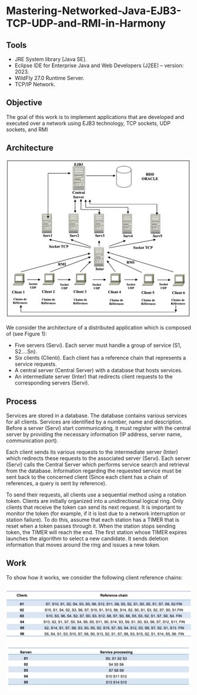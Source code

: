 # Mastering-Networked-Java-EJB3-TCP-UDP-and-RMI-in-Harmony

## Tools

- JRE System library [Java SE].
- Eclipse IDE for Enterprise Java and Web Developers (J2EE) – version: 2023.
- WildFly 27.0 Runtime Server.
- TCP/IP Network.


## Objective 

The goal of this work is to implement applications that are developed and executed over a network using EJB3
technology, TCP sockets, UDP sockets, and RMI

## Architecture

![](./Architecture.png)

We consider the architecture of a distributed application which is composed of (see Figure 1):
- Five servers (Serv*i*). Each server must handle a group of service (S1, S2….Sn).
- Six clients (Client*i*). Each client has a reference chain that represents a service requests.
- A central server (Central Server) with a database that hosts services.
- An intermediate server (Inter) that redirects client requests to the corresponding servers (Serv*i*).


## Process

Services are stored in a database. The database contains various services for all clients. Services are identified by a
number, name and description. Before a server (Serv*i*) start communicating, it must register with the central server by
providing the necessary information (IP address, server name, communication port).

Each client sends its various requests to the intermediate server (Inter) which redirects these requests to the associated
server (Serv*i*). Each server (Serv*i*) calls the Central Server which performs service search and retrieval from the
database. Information regarding the requested service must be sent back to the concerned client (Since each client
has a chain of references, a query is sent by reference).

To send their requests, all clients use a sequential method using a rotation token. Clients are initially organized into a
unidirectional logical ring. Only clients that receive the token can send its next request. It is important to monitor the
token (for example, if it is lost due to a network interruption or station failure). To do this, assume that each station has
a TIMER that is reset when a token passes through it. When the station stops sending token, the TIMER will reach the
end. The first station whose TIMER expires launches the algorithm to select a new candidate. It sends deletion
information that moves around the ring and issues a new token.

## Work

To show how it works, we consider the following client reference chains:

![](./Work.png)
